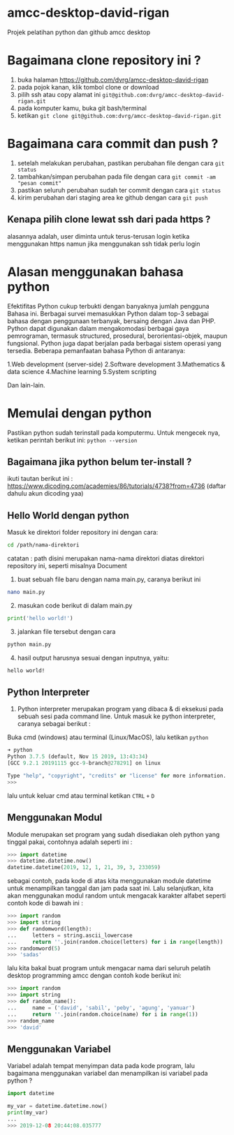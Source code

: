 # amcc-desktop-david-rigan
Projek pelatihan python dan github amcc desktop

# Bagaimana clone repository ini ?
1. buka halaman https://github.com/dvrg/amcc-desktop-david-rigan
2. pada pojok kanan, klik tombol clone or download
3. pilih ssh atau copy alamat ini `git@github.com:dvrg/amcc-desktop-david-rigan.git`
4. pada komputer kamu, buka git bash/terminal
5. ketikan `git clone git@github.com:dvrg/amcc-desktop-david-rigan.git`

# Bagaimana cara commit dan push ?
1. setelah melakukan perubahan, pastikan perubahan file dengan cara `git status`
2. tambahkan/simpan perubahan pada file dengan cara `git commit -am "pesan commit"`
3. pastikan seluruh perubahan sudah ter commit dengan cara `git status`
4. kirim perubahan dari staging area ke github dengan cara `git push`

## Kenapa pilih clone lewat ssh dari pada https ?
alasannya adalah, user diminta untuk terus-terusan login ketika menggunakan https namun jika menggunakan ssh tidak perlu login

# Alasan menggunakan bahasa python
Efektifitas Python cukup terbukti dengan banyaknya jumlah pengguna Bahasa ini. Berbagai survei memasukkan Python dalam top-3 sebagai bahasa dengan penggunaan terbanyak, bersaing dengan Java dan PHP. Python dapat digunakan dalam mengakomodasi berbagai gaya pemrograman, termasuk structured, prosedural, berorientasi-objek, maupun fungsional. Python juga dapat berjalan pada berbagai sistem operasi yang tersedia. Beberapa pemanfaatan bahasa Python di antaranya:

1.Web development (server-side)
2.Software development
3.Mathematics & data science
4.Machine learning
5.System scripting

Dan lain-lain.

# Memulai dengan python
Pastikan python sudah terinstall pada komputermu. Untuk mengecek nya, ketikan perintah berikut ini:
`python --version`

## Bagaimana jika python belum ter-install ?
ikuti tautan berikut ini : https://www.dicoding.com/academies/86/tutorials/4738?from=4736 (daftar dahulu akun dicoding yaa)

## Hello World dengan python
Masuk ke direktori folder repository ini dengan cara:
```bash
cd /path/nama-direktori
```
catatan : path disini merupakan nama-nama direktori diatas direktori repository ini, seperti misalnya Document
1. buat sebuah file baru dengan nama main.py, caranya berikut ini
```bash
nano main.py
```
2. masukan code berikut di dalam main.py
```python
print('hello world!')
```
3. jalankan file tersebut dengan cara
```bash
python main.py
```
4. hasil output harusnya sesuai dengan inputnya, yaitu:
```bash
hello world!
```

## Python Interpreter
1. Python interpreter merupakan program yang dibaca & di eksekusi pada sebuah sesi pada command line. Untuk masuk ke python interpreter, caranya sebagai berikut :

Buka cmd (windows) atau terminal (Linux/MacOS), lalu ketikan `python`

```python
➜ python
Python 3.7.5 (default, Nov 15 2019, 13:43:34)
[GCC 9.2.1 20191115 gcc-9-branch@278291] on linux

Type "help", "copyright", "credits" or "license" for more information.
>>>
```

lalu untuk keluar cmd atau terminal ketikan `CTRL` `+` `D`

## Menggunakan Modul
Module merupakan set program yang sudah disediakan oleh python yang tinggal pakai, contohnya adalah seperti ini :

```python
>>> import datetime
>>> datetime.datetime.now()
datetime.datetime(2019, 12, 1, 21, 39, 3, 233059)
```
sebagai contoh, pada kode di atas kita menggunakan module datetime untuk menampilkan tanggal dan jam pada saat ini. Lalu selanjutkan, kita akan menggunakan modul random untuk mengacak karakter alfabet seperti contoh kode di bawah ini :
```python
>>> import random
>>> import string
>>> def randomword(length):
...     letters = string.ascii_lowercase
...     return ''.join(random.choice(letters) for i in range(length))
>>> randomword(5)
>>> 'sadas'
```
lalu kita bakal buat program untuk mengacar nama dari seluruh pelatih desktop programming amcc dengan contoh kode berikut ini:
```python
>>> import random
>>> import string
>>> def random_name():
...     name = ('david', 'sabil', 'peby', 'agung', 'yanuar')
...     return ''.join(random.choice(name) for i in range(1))
>>> random_name
>>> 'david'
```

## Menggunakan Variabel
Variabel adalah tempat menyimpan data pada kode program, lalu bagaimana menggunakan variabel dan menampilkan isi variabel pada python ?

```python
import datetime

my_var = datetime.datetime.now()
print(my_var)
...
>>> 2019-12-08 20:44:08.035777
```

